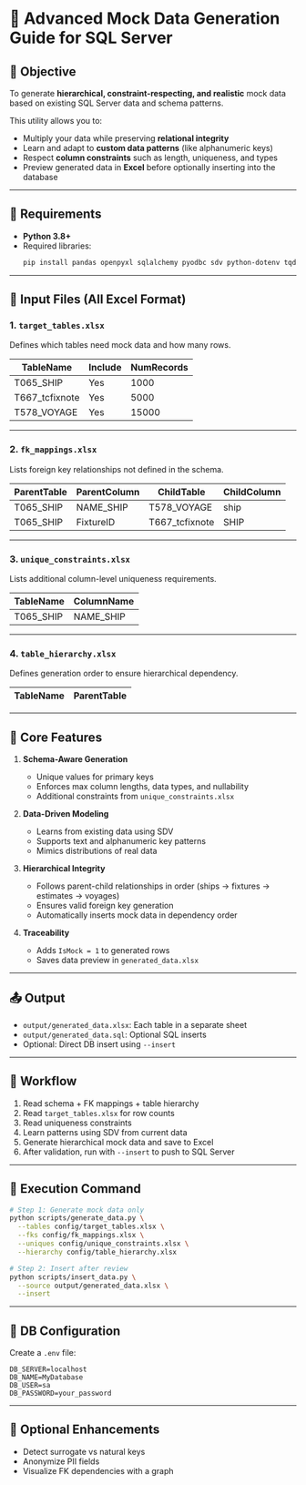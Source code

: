 
# 🚀 Advanced Mock Data Generation Guide for SQL Server

## 🎯 Objective

To generate **hierarchical, constraint-respecting, and realistic** mock data based on existing SQL Server data and schema patterns.

This utility allows you to:
- Multiply your data while preserving **relational integrity**
- Learn and adapt to **custom data patterns** (like alphanumeric keys)
- Respect **column constraints** such as length, uniqueness, and types
- Preview generated data in **Excel** before optionally inserting into the database

---

## 🧩 Requirements

- **Python 3.8+**
- Required libraries:
  ```bash
  pip install pandas openpyxl sqlalchemy pyodbc sdv python-dotenv tqdm
  ```

---

## 📂 Input Files (All Excel Format)

### 1. `target_tables.xlsx`
Defines which tables need mock data and how many rows.

| TableName       | Include | NumRecords |
|---------------  |---------|------------|
| T065_SHIP       | Yes     | 1000       |
| T667_tcfixnote  | Yes     | 5000        |
| T578_VOYAGE     | Yes     | 15000        |

---

### 2. `fk_mappings.xlsx`
Lists foreign key relationships not defined in the schema.

| ParentTable | ParentColumn | ChildTable    | ChildColumn |
|-------------|--------------|------------   |-------------|
| T065_SHIP   | NAME_SHIP    | T578_VOYAGE   | ship        |
| T065_SHIP   | FixtureID    | T667_tcfixnote| SHIP        |

---

### 3. `unique_constraints.xlsx`
Lists additional column-level uniqueness requirements.

| TableName   | ColumnName     |
|-------------|----------------|
| T065_SHIP   | NAME_SHIP      |

---

### 4. `table_hierarchy.xlsx`
Defines generation order to ensure hierarchical dependency.

| TableName   | ParentTable |
|-------------|-------------|


---

## 🧠 Core Features

1. **Schema-Aware Generation**  
   - Unique values for primary keys
   - Enforces max column lengths, data types, and nullability
   - Additional constraints from `unique_constraints.xlsx`

2. **Data-Driven Modeling**  
   - Learns from existing data using SDV
   - Supports text and alphanumeric key patterns
   - Mimics distributions of real data

3. **Hierarchical Integrity**  
   - Follows parent-child relationships in order (ships → fixtures → estimates → voyages)
   - Ensures valid foreign key generation
   - Automatically inserts mock data in dependency order

4. **Traceability**  
   - Adds `IsMock = 1` to generated rows
   - Saves data preview in `generated_data.xlsx`

---

## 📤 Output

- `output/generated_data.xlsx`: Each table in a separate sheet
- `output/generated_data.sql`: Optional SQL inserts
- Optional: Direct DB insert using `--insert`

---

## 🔁 Workflow

1. Read schema + FK mappings + table hierarchy
2. Read `target_tables.xlsx` for row counts
3. Read uniqueness constraints
4. Learn patterns using SDV from current data
5. Generate hierarchical mock data and save to Excel
6. After validation, run with `--insert` to push to SQL Server

---

## 🚀 Execution Command

```bash
# Step 1: Generate mock data only
python scripts/generate_data.py \
  --tables config/target_tables.xlsx \
  --fks config/fk_mappings.xlsx \
  --uniques config/unique_constraints.xlsx \
  --hierarchy config/table_hierarchy.xlsx

# Step 2: Insert after review
python scripts/insert_data.py \
  --source output/generated_data.xlsx \
  --insert
```

---

## 🔐 DB Configuration

Create a `.env` file:

```env
DB_SERVER=localhost
DB_NAME=MyDatabase
DB_USER=sa
DB_PASSWORD=your_password
```

---

## 📎 Optional Enhancements

- Detect surrogate vs natural keys
- Anonymize PII fields
- Visualize FK dependencies with a graph
